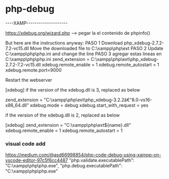 ﻿# php-debug

----XAMP--------------------

https://xdebug.org/wizard.php  --> pegar la el contenido de phpinfo()

But here are the instructions anyway:
PASO 1
Download php_xdebug-2.7.2-7.2-vc15.dll
Move the downloaded file to C:\xampp\php\ext
PASO 2
Update C:\xampp\php\php.ini and change the line
PASO 3  agregar estas lineas en C:\xampp\php\php.ini
zend_extension = C:\xampp\php\ext\php_xdebug-2.7.2-7.2-vc15.dll
xdebug.remote_enable = 1
xdebug.remote_autostart = 1
xdebug.remote.port=9000


Restart the webserver


[xdebug]
 if the version of the xdebug.dll is 3, replaced as below 
 
 zend_extension = "C:\xampp\php\ext\php_xdebug-3.2.2â€“8.0-vs16-x86_64.dll"
 xdebug.mode = debug
 xdebug.start_with_request = yes
 
 if the version of the xdebug.dll is 2, replaced as below 
 
 [xdebug]
 zend_extension = "C:\xampp\php\ext\${name}.dll"
 xdebug.remote_enable = 1
 xdebug.remote_autostart = 1
 
 ### visual code add 
 https://medium.com/@asd66998854/php-code-debug-using-xampp-on-vscode-editor-97c5f6cc4487
"php.validate.executablePath": "C:\\xampp\\php\\php.exe",
"php.debug.executablePath": "C:\\xampp\\php\\php.exe"


